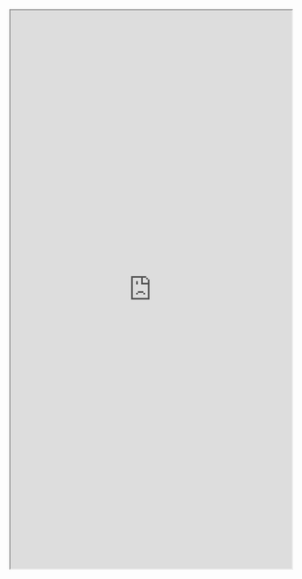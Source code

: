 <iframe 
src="https://coda.io/embed/jD38E5fJk_/#Full-Active-Inference-Ontology_tuuOJ_Ew/r249&view=full&viewMode=embedplay&hideSections=true" 
width=900 
height=1000 
style="max-width: 100%;" 
allow="fullscreen">
</iframe>